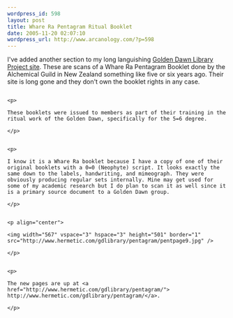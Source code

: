 ```yaml
--- 
wordpress_id: 598
layout: post
title: Whare Ra Pentagram Ritual Booklet
date: 2005-11-20 02:07:10
wordpress_url: http://www.arcanology.com/?p=598
---
```

<p>
                                                                                                                                                                                                                                                                                                                                                                                                                                                                                                                                                                                                                                                                                                                                                                                I've added another section to my long languishing <a href="http://www.hermetic.com/gdlibrary/">Golden Dawn Library Project site</a>. These are scans of a Whare Ra Pentagram Booklet done by the Alchemical Guild in New Zealand something like five or six years ago. Their site is long gone and they don't own the booklet rights in any case.
                                                                                                                                                                                                                                                                                                                                                                                                                                                                                                                                                                                                                                                                                                                                                                              </p>
                                                                                                                                                                                                                                                                                                                                                                                                                                                                                                                                                                                                                                                                                                                                                                              
                                                                                                                                                                                                                                                                                                                                                                                                                                                                                                                                                                                                                                                                                                                                                                              <p>
                                                                                                                                                                                                                                                                                                                                                                                                                                                                                                                                                                                                                                                                                                                                                                                These booklets were issued to members as part of their training in the ritual work of the Golden Dawn, specifically for the 5=6 degree. 
                                                                                                                                                                                                                                                                                                                                                                                                                                                                                                                                                                                                                                                                                                                                                                              </p>
                                                                                                                                                                                                                                                                                                                                                                                                                                                                                                                                                                                                                                                                                                                                                                              
                                                                                                                                                                                                                                                                                                                                                                                                                                                                                                                                                                                                                                                                                                                                                                              <p>
                                                                                                                                                                                                                                                                                                                                                                                                                                                                                                                                                                                                                                                                                                                                                                                I know it is a Whare Ra booklet because I have a copy of one of their original booklets with a 0=0 (Neophyte) script. It looks exactly the same down to the labels, handwriting, and mimeograph. They were obviously producing regular sets internally. Mine may get used for some of my academic research but I do plan to scan it as well since it is a primary source document to a Golden Dawn group.
                                                                                                                                                                                                                                                                                                                                                                                                                                                                                                                                                                                                                                                                                                                                                                              </p>
                                                                                                                                                                                                                                                                                                                                                                                                                                                                                                                                                                                                                                                                                                                                                                              
                                                                                                                                                                                                                                                                                                                                                                                                                                                                                                                                                                                                                                                                                                                                                                              <p align="center">
                                                                                                                                                                                                                                                                                                                                                                                                                                                                                                                                                                                                                                                                                                                                                                                <img width="567" vspace="3" hspace="3" height="501" border="1" src="http://www.hermetic.com/gdlibrary/pentagram/pentpage9.jpg" />
                                                                                                                                                                                                                                                                                                                                                                                                                                                                                                                                                                                                                                                                                                                                                                              </p>
                                                                                                                                                                                                                                                                                                                                                                                                                                                                                                                                                                                                                                                                                                                                                                              
                                                                                                                                                                                                                                                                                                                                                                                                                                                                                                                                                                                                                                                                                                                                                                              <p>
                                                                                                                                                                                                                                                                                                                                                                                                                                                                                                                                                                                                                                                                                                                                                                                The new pages are up at <a href="http://www.hermetic.com/gdlibrary/pentagram/"> http://www.hermetic.com/gdlibrary/pentagram/</a>.
                                                                                                                                                                                                                                                                                                                                                                                                                                                                                                                                                                                                                                                                                                                                                                              </p>